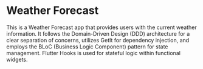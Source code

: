 # Weather Forecast

This is a Weather Forecast app that provides users with the current weather information. It follows
the Domain-Driven Design (DDD) architecture for a clear separation of concerns, utilizes GetIt for
dependency injection, and employs the BLoC (Business Logic Component) pattern for state management.
Flutter Hooks is used for stateful logic within functional widgets.


